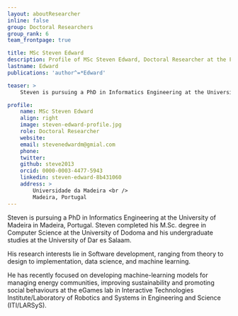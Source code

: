 ```yaml
---
layout: aboutResearcher
inline: false
group: Doctoral Researchers
group_rank: 6
team_frontpage: true

title: MSc Steven Edward
description: Profile of MSc Steven Edward, Doctoral Researcher at the FEELab Group.
lastname: Edward
publications: 'author^=*Edward'

teaser: >
    Steven is pursuing a PhD in Informatics Engineering at the University of Madeira in Madeira, Portugal. Steven completed his M.Sc. degree in Computer Science at the University of Dodoma and his undergraduate studies at the University of Dar es Salaam.

profile:
    name: MSc Steven Edward
    align: right
    image: steven-edward-profile.jpg
    role: Doctoral Researcher
    website:
    email: stevenedwardm@gmial.com
    phone:
    twitter:
    github: steve2013
    orcid: 0000-0003-4477-5943
    linkedin: steven-edward-8b431060
    address: >
        Universidade da Madeira <br />
        Madeira, Portugal
---
```


Steven is pursuing a PhD in Informatics Engineering at the University of Madeira in Madeira, Portugal. Steven completed his M.Sc. degree in Computer Science at the University of Dodoma and his undergraduate studies at the University of Dar es Salaam.

His research interests lie in Software development, ranging from theory to design to implementation, data science, and machine learning.

He has recently focused on developing machine-learning models for managing energy communities, improving sustainability and promoting social behaviours at the eGames lab in Interactive Technologies Institute/Laboratory of Robotics and Systems in Engineering and Science (ITI/LARSyS).
